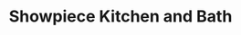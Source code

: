 ---
title: "Showpiece Kitchen and Bath"
url: /alpharetta/showpiece-kitchen-and-bath/
shop: Haushaltsartikel
---